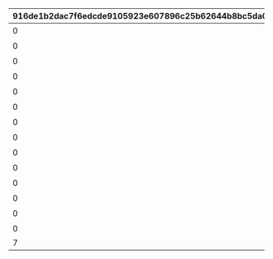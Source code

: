 |916de1b2dac7f6edcde9105923e607896c25b62644b8bc5da02c8b9c94b568b8|f0fd472ac1aacd0e5e724093d6686efc7e56a99fc6dce7bc6fdb9eea1494a508|64fe196ad0b2278fce2ff215fc16a687cb84d1b86511540584286dfcb86e5978|22f3b7521393c2da93e05a31b3d61999f52ce612f68a639e93471243be0c16cc|cd734a349d36d15ed53fc4b5c2895689f89f45570b7c62fee9b51eb29960d266|8e6ece917b25cf25c3447f6987005a76a36c1aac8ed77eac0a743497d7d8029d|30227ee8888fbcbe20147c082009a674034b2245533ee1df8ef5343820677cce|cce513f5319f5c5465d68d3f5ec44701488b73215e9ce86adedfcadc9cd6ff3d|1b6e853a7742e76e5a53ffdb38a858d53a85adfc4abab876cd5eef60fa373a82|35959cb7993778f5f65ff5c5d65c85d6c574c1b5700dbd6d56868a3e1e7029e2|
| --- | --- | --- | --- | --- | --- | --- | --- | --- | --- |
|0|7001|0|0|10062|0|0|10062103|ウヅキとリンのメモリー|1|
|0|7002|0|0|10062|0|0|10062107|ニュージェネレーションズのメモリー|2|
|0|7003|0|0|10062|0|0|10062107|ウヅキとミオのメモリー|4|
|0|7004|0|0|10062|0|0|10062111|美食殿のメモリー|6|
|0|7005|0|0|10062|0|0|10062111|リンとミオのメモリー|7|
|0|7006|0|0|10062|0|0|10062111|ニュージェネレーションズのメモリー|8|
|0|7007|0|0|10062|0|0|10062115|ニュージェネレーションズと美食殿のメモリー|9|
|0|7008|0|0|10062|0|0|10062115|美食殿のメモリー|10|
|0|7009|0|0|10063|0|0|10063111|ニュージェネレーションズと美食殿のメモリー|14|
|0|7102|0|0|10062|0|0|10062107|ニュージェネレーションズのメモリー|3|
|0|7103|0|0|10062|0|0|10062107|美食殿のメモリー|5|
|0|7104|0|0|10062|0|0|10062115|ニュージェネレーションズと美食殿のメモリー|11|
|0|7105|0|0|10063|0|0|10063111|ニュージェネレーションズと美食殿のメモリー|12|
|0|7106|0|0|10063|0|0|10063111|ニュージェネレーションズと美食殿のメモリー|13|
|7|7201|1|2405|10062|0|1|10062103||15|